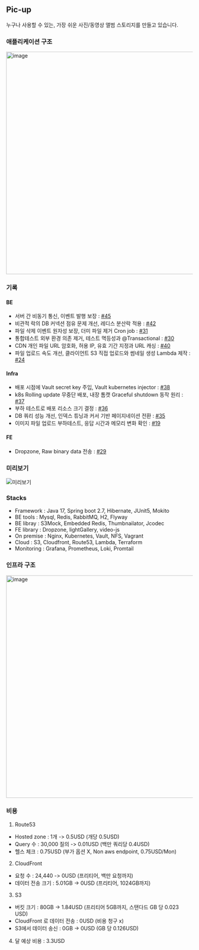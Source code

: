 ## Pic-up
누구나 사용할 수 있는, 가장 쉬운 사진/동영상 앨범 스토리지를 만들고 있습니다.

### 애플리케이션 구조

<img width="600" alt="image" src="https://github.com/ecsimsw/pic-up/assets/46060746/c210c0bc-2bb8-4264-9984-281ace5fefbe">

### 기록

#### BE
- 서버 간 비동기 통신, 이벤트 발행 보장 : [#45](https://github.com/ecsimsw/pic-up/issues/45)
- 비관적 락의 DB 커넥션 점유 문제 개선, 레디스 분산락 적용 : [#42](https://github.com/ecsimsw/pic-up/issues/42)
- 파일 삭제 이벤트 원자성 보장, 더미 파일 제거 Cron job : [#31](https://github.com/ecsimsw/pic-up/issues/31)     
- 통합테스트 외부 환경 의존 제거, 테스트 멱등성과 @Transactional : [#30](https://github.com/ecsimsw/pic-up/issues/30)     
- CDN 개인 파일 URL 암호화, 허용 IP, 유효 기간 지정과 URL 캐싱 : [#40](https://github.com/ecsimsw/pic-up/issues/40)
- 파일 업로드 속도 개선, 클라이언트 S3 직접 업로드와 썸네일 생성 Lambda 제작 : [#24](https://github.com/ecsimsw/pic-up/issues/24)     
#### Infra
- 배포 시점에 Vault secret key 주입, Vault kubernetes injector : [#38](https://github.com/ecsimsw/pic-up/issues/38)
- k8s Rolling update 무중단 배포, 내장 톰캣 Graceful shutdown 동작 원리 : [#37](https://github.com/ecsimsw/pic-up/issues/37)     
- 부하 테스트로 배포 리소스 크기 결정 : [#36](https://github.com/ecsimsw/pic-up/issues/36)
- DB 쿼리 성능 개선, 인덱스 튜닝과 커서 기반 페이지네이션 전환 : [#35](https://github.com/ecsimsw/pic-up/issues/35)
- 이미지 파일 업로드 부하테스트, 응답 시간과 메모리 변화 확인 : [#19](https://github.com/ecsimsw/pic-up/issues/19)     
#### FE
- Dropzone, Raw binary data 전송 : [#29](https://github.com/ecsimsw/pic-up/issues/29)     

### 미리보기

![미리보기](https://github.com/ecsimsw/pic-up/assets/46060746/a99d129c-cb66-433d-b680-3960b3fa002f)

### Stacks
- Framework : Java 17, Spring boot 2.7, Hibernate, JUnit5, Mokito
- BE tools : Mysql, Redis, RabbitMQ, H2, Flyway
- BE libray : S3Mock, Embedded Redis, Thumbnailator, Jcodec
- FE library : Dropzone, lightGallery, video-js
- On premise : Nginx, Kubernetes, Vault, NFS, Vagrant
- Cloud : S3, Cloudfront, Route53, Lambda, Terraform
- Monitoring : Grafana, Prometheus, Loki, Promtail

### 인프라 구조

<img width="600" alt="image" src="https://github.com/ecsimsw/pic-up/assets/46060746/cc14bf44-50fe-49da-830a-74c534a9020b">

### 비용
1. Route53
- Hosted zone : 1개 -> 0.5USD (개당 0.5USD)
- Query 수 : 30,000 질의 -> 0.01USD (백만 쿼리당 0.4USD)
- 헬스 체크 : 0.75USD (부가 옵션 X, Non aws endpoint, 0.75USD/Mon)
2. CloudFront
- 요청 수 : 24,440 -> 0USD (프리티어, 백만 요청까지)
- 데이터 전송 크기 : 5.01GB -> 0USD (프리티어, 1024GB까지)
3. S3
- 버킷 크기 : 80GB -> 1.84USD (프리티어 5GB까지, 스탠다드 GB 당 0.023 USD)
- CloudFront 로 데이터 전송 : 0USD (비용 청구 x)
- S3에서 데이터 송신 : 0GB -> 0USD (GB 당 0.126USD)
4. 달 예상 비용 : 3.3USD
